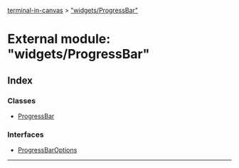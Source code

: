 [terminal-in-canvas](../README.md) > ["widgets/ProgressBar"](../modules/_widgets_progressbar_.md)

# External module: "widgets/ProgressBar"

## Index

### Classes

* [ProgressBar](../classes/_widgets_progressbar_.progressbar.md)

### Interfaces

* [ProgressBarOptions](../interfaces/_widgets_progressbar_.progressbaroptions.md)

---

